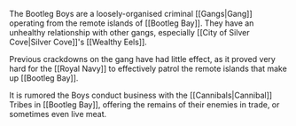
The Bootleg Boys are a loosely-organised criminal [[Gangs|Gang]] operating from the remote islands of [[Bootleg Bay]]. They have an unhealthy relationship with other gangs, especially [[City of Silver Cove|Silver Cove]]'s [[Wealthy Eels]].

Previous crackdowns on the gang have had little effect, as it proved very hard for the [[Royal Navy]] to effectively patrol the remote islands that make up [[Bootleg Bay]].

It is rumored the Boys conduct business with the [[Cannibals|Cannibal]] Tribes in [[Bootleg Bay]], offering the remains of their enemies in trade, or sometimes even live meat.